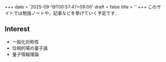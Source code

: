 +++
date = '2025-09-19T00:57:47+09:00'
draft = false
title = ''
+++
このサイトでは勉強ノートや，記事などを挙げていく予定です．

## Interest

* 一般化対称性
* 位相的場の量子論
* 量子情報理論
